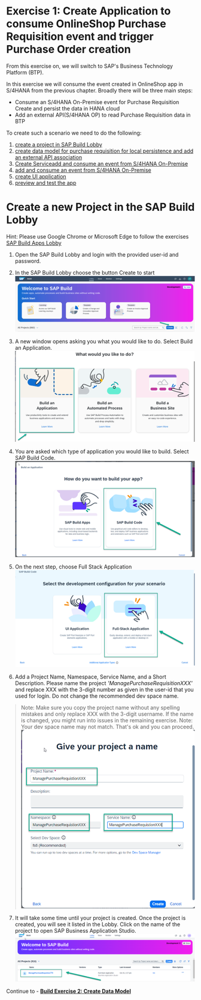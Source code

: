 # Exercise 1: Create Application to consume OnlineShop Purchase Requisition event and trigger Purchase Order creation

From this exercise on, we will switch to SAP's Business Technology Platform (BTP).

In this exercise we will consume the event created in OnlineShop app in S/4HANA from the previous chapter. Broadly there will be three main steps:
- Consume an S/4HANA On-Premise event for Purchase Requisition Create and persist the data in HANA cloud
- Add an external API(S/4HANA OP) to read Purchase Requisition data in BTP

To create such a scenario we need to do the following:
1. [create a project in SAP Build Lobby](exercises/buildcode/exercises/ex1/README.md)
2. [create data model for purchase requisition for local persistence and add an external API association ](../../../buildcode/exercises/ex2/README.md)
3. [Create Service](../../../buildcode/exercises/ex3/README.md)[add and consume an event from S/4HANA On-Premise](../../../buildcode/exercises/ex4/README.md)
4. [add and consume an event from S/4HANA On-Premise](../../../buildcode/exercises/ex4/README.md)
5. [create UI application](../../../buildcode/exercises/ex5/README.md)
6. [preview and test the app](../../../buildcode/exercises/ex6/README.md)

# Create a new Project in the SAP Build Lobby
Hint: Please use Google Chrome or Microsoft Edge to follow the exercises
[SAP Build Apps Lobby](https://lcapteched.eu10.build.cloud.sap/lobby)
1. Open the SAP Build Lobby and login with the provided user-id and password.

2. In the SAP Build Lobby choose the button Create to start
![](images/Build_001.png)

3. A new window opens asking you what you would like to do. Select Build an Application.
![](images/Build_002.png)

4. You are asked which type of application you would like to build. Select SAP Build Code.
![](images/CreateProject_BuildCode.png)

5. On the next step, choose Full Stack Application 
![](images/CreateFullStack.png)

6. Add a Project Name, Namespace, Service Name, and a Short Description. Please name the project *'ManagePurchaseRequisitionXXX'* and replace XXX with the 3-digit number as given in the user-id that you used for login. Do not change the recommended dev space name.
> Note: Make sure you copy the project name without any spelling mistakes and only replace XXX with the 3-digit username. If the name is changed, you might run into issues in the remaining exercise.
> Note: Your dev space name may not match. That's ok and you can proceed.
![](images/ProjectName.png)

7. It will take some time until your project is created. Once the project is created, you will see it listed in the Lobby. Click on the name of the project to open SAP Business Application Studio.
![](images/projectCreated.png)
   

Continue to - **[Build Exercise 2: Create Data Model](../../../buildcode/exercises/ex2/README.md)**

